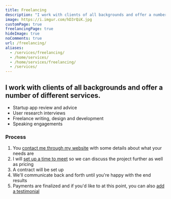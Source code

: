 ```yaml
---
title: Freelancing
description: "I work with clients of all backgrounds and offer a number of different services. 💎️"
image: https://i.imgur.com/hD3rQiK.jpg
customPage: true
freelancingPage: true
hideImage: true
noComments: true
url: /freelancing/
aliases:
  - /services/freelancing/
  - /home/services/
  - /home/services/freelancing/
  - /services/
---
```


## I work with clients of all backgrounds and offer a number of different services.

- Startup app review and advice
- User research interviews
- Freelance writing, design and development
- Speaking engagements

### Process

1.  You [contact me through my website](/contact/) with some details about what your needs are
2.  I will [set up a time to meet](https://calendly.com/fvcproductions) so we can discuss the project further as well as pricing
3.  A contract will be set up
4.  We'll communicate back and forth until you're happy with the end results
5.  Payments are finalized and if you'd like to at this point, you can also [add a testimonial](/feedback/)
